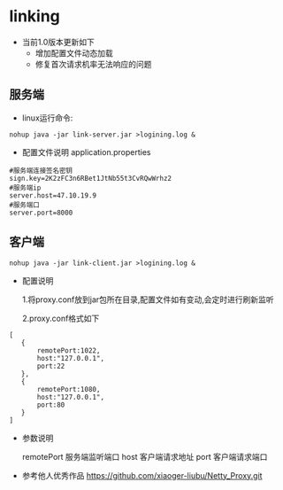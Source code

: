# linking

- 当前1.0版本更新如下
  - 增加配置文件动态加载
  - 修复首次请求机率无法响应的问题

## 服务端

- linux运行命令:

```shell
nohup java -jar link-server.jar >logining.log &
```
- 配置文件说明 application.properties

```shell
#服务端连接签名密钥
sign.key=2K2zFC3n6RBet1JtNb55t3CvRQwWrhz2
#服务端ip
server.host=47.10.19.9
#服务端口
server.port=8000
```

## 客户端

```shell
nohup java -jar link-client.jar >logining.log &
```

- 配置说明

    1.将proxy.conf放到jar包所在目录,配置文件如有变动,会定时进行刷新监听
 
    2.proxy.conf格式如下
 ```shell
 [
 	{
 		remotePort:1022,
 		host:"127.0.0.1",
 		port:22
 	},
 	{
 		remotePort:1080,
 		host:"127.0.0.1",
 		port:80
 	}
 ]
 ```
- 参数说明

    remotePort 服务端监听端口
    host 客户端请求地址
    port 客户端请求端口


- 参考他人优秀作品
   https://github.com/xiaoger-liubu/Netty_Proxy.git